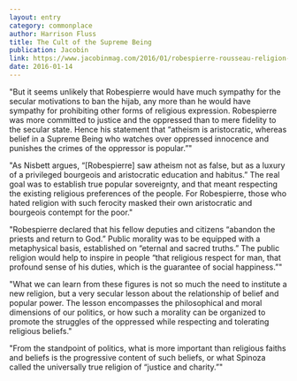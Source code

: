 ```yaml
---
layout: entry
category: commonplace
author: Harrison Fluss
title: The Cult of the Supreme Being
publication: Jacobin
link: https://www.jacobinmag.com/2016/01/robespierre-rousseau-religion-separation-church-state-kim-davis/
date: 2016-01-14
---
```


"But it seems unlikely that Robespierre would have much sympathy for the secular motivations to ban the hijab, any more than he would have sympathy for prohibiting other forms of religious expression. Robespierre was more committed to justice and the oppressed than to mere fidelity to the secular state. Hence his statement that “atheism is aristocratic, whereas belief in a Supreme Being who watches over oppressed innocence and punishes the crimes of the oppressor is popular.”"

"As Nisbett argues, “[Robespierre] saw atheism not as false, but as a luxury of a privileged bourgeois and aristocratic education and habitus.” The real goal was to establish true popular sovereignty, and that meant respecting the existing religious preferences of the people. For Robespierre, those who hated religion with such ferocity masked their own aristocratic and bourgeois contempt for the poor."

"Robespierre declared that his fellow deputies and citizens “abandon the priests and return to God.” Public morality was to be equipped with a metaphysical basis, established on “eternal and sacred truths.” The public religion would help to inspire in people “that religious respect for man, that profound sense of his duties, which is the guarantee of social happiness.”"

"What we can learn from these figures is not so much the need to institute a new religion, but a very secular lesson about the relationship of belief and popular power. The lesson encompasses the philosophical and moral dimensions of our politics, or how such a morality can be organized to promote the struggles of the oppressed while respecting and tolerating religious beliefs."

"From the standpoint of politics, what is more important than religious faiths and beliefs is the progressive content of such beliefs, or what Spinoza called the universally true religion of “justice and charity.”"